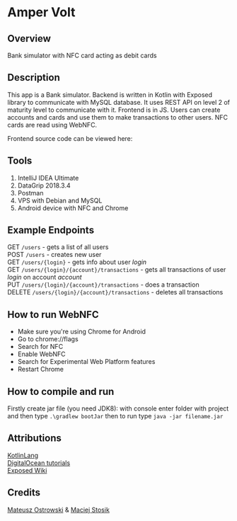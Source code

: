 # Amper Volt
## Overview
Bank simulator with NFC card acting as debit cards


## Description
This app is a Bank simulator. Backend is written in Kotlin with Exposed library to communicate with MySQL database. It uses REST API on level 2 of maturity level to communicate with it. Frontend is in JS. Users can create accounts and cards and use them to make transactions to other users. NFC cards are read using WebNFC.

Frontend source code can be viewed here: 

## Tools
1. IntelliJ IDEA Ultimate
2. DataGrip 2018.3.4
3. Postman
4. VPS with Debian and MySQL
6. Android device with NFC and Chrome

## Example Endpoints
GET `/users` - gets a list of all users  
POST `/users` - creates new user  
GET `/users/{login}` - gets info about user *login*  
GET `/users/{login}/{account}/transactions` - gets all transactions of user *login* on account *account*  
PUT `/users/{login}/{account}/transactions` - does a transaction  
DELETE `/users/{login}/{account}/transactions` - deletes all transactions  

## How to run WebNFC
* Make sure you're using Chrome for Android 
* Go to chrome://flags 
* Search for NFC
* Enable WebNFC
* Search for Experimental Web Platform features 
* Restart Chrome 

## How to compile and run
Firstly create jar file (you need JDK8): with console enter folder with project and then type `.\gradlew bootJar`
then to run type `java -jar filename.jar`

## Attributions
[KotlinLang](https://kotlinlang.org/docs/tutorials/spring-boot-restful.html)  
[DigitalOcean tutorials](https://www.digitalocean.com/community/tutorials/)  
[Exposed Wiki](https://github.com/JetBrains/Exposed/wiki)
## Credits
[Mateusz Ostrowski](https://github.com/matostr98) &
[Maciej Stosik](https://github.com/SaronTetra)

